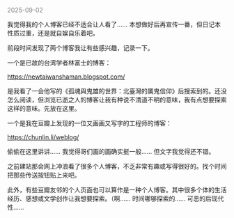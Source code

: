 
<span style="color: gray;">2025-09-02</span>

我觉得我的个人博客已经不适合让人看了…… 本想做好后再宣传一番，但日记本性质过重，还是就自娱自乐着吧。

前段时间发现了两个博客我让有些感兴趣，记录一下。

一个是已故的台湾学者林富士的博客：

https://newtaiwanshaman.blogspot.com/

是我看了一会他写的《孤魂與鬼雄的世界：北臺灣的厲鬼信仰》后搜索到的。还没怎么阅读，但浏览已逝之人的博客让我有种说不清道不明的意味，我有点想要探索这样的意味。先放在这里。

一个是我在豆瓣上发现的一位又画画又写字的工程师的博客：

https://chunlin.li/weblog/

偷偷在这里讲讲…… 我觉得哥们画的画确实挺一般…… 但文字我觉得还不错。

之前建站那会网上冲浪看了很多个人博客，不乏非常有趣或写得很好的。找个时间把那些传送按钮贴上来吧。

此外，有些豆瓣友邻的个人页面也可以算作是一种个人博客。其中很多个体的生活经历、感想或文学创作让我想要探索。（啊…… 时间哪够探索的…… 可恶的后现代性……
